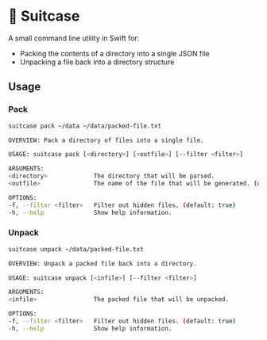 # 🧳 Suitcase

A small command line utility in Swift for:
* Packing the contents of a directory into a single JSON file 
* Unpacking a file back into a directory structure

## Usage

### Pack

```sh
suitcase pack ~/data ~/data/packed-file.txt
```

```sh
OVERVIEW: Pack a directory of files into a single file.

USAGE: suitcase pack [<directory>] [<outfile>] [--filter <filter>]

ARGUMENTS:
<directory>             The directory that will be parsed.
<outfile>               The name of the file that will be generated. (default: outfile.txt)

OPTIONS:
-f, --filter <filter>   Filter out hidden files. (default: true)
-h, --help              Show help information.
```

### Unpack

```sh
suitcase unpack ~/data/packed-file.txt
```

```sh
OVERVIEW: Unpack a packed file back into a directory.

USAGE: suitcase unpack [<infile>] [--filter <filter>]

ARGUMENTS:
<infile>                The packed file that will be unpacked.

OPTIONS:
-f, --filter <filter>   Filter out hidden files. (default: true)
-h, --help              Show help information.
```
